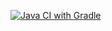 [![Java CI with Gradle](https://github.com/Mifalem/Testing-API-CI/actions/workflows/gradle.yml/badge.svg)](https://github.com/Mifalem/Testing-API-CI/actions/workflows/gradle.yml)